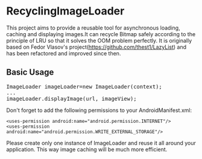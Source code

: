 RecyclingImageLoader
====================

This project aims to provide a reusable tool for asynchronous loading, caching and displaying images.It can recycle Bitmap safely according to the principle of LRU so that it solves the OOM problem perfectly. It is originally based on Fedor Vlasov's project(https://github.com/thest1/LazyList) and has been refactored and improved since then.


<h2>Basic Usage</h2>

<pre>ImageLoader imageLoader=new ImageLoader(context);
...
imageLoader.displayImage(url, imageView);</pre>

Don't forget to add the following permissions to your AndroidManifest.xml:

<pre><code>&lt;uses-permission android:name="android.permission.INTERNET"/&gt;
&lt;uses-permission android:name="android.permission.WRITE_EXTERNAL_STORAGE"/&gt;</code></pre>



Please create only one instance of ImageLoader and reuse it all around your application. This way image caching will be much more efficient.
